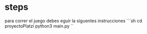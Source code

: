 # steps
para correr el juego debes eguir la siguentes instrucciones 
´´´sh 
 cd proyectoPlatzi
 python3 main.py
 ´´

